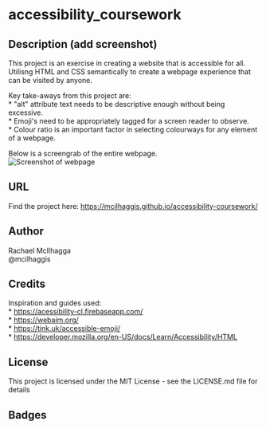 # accessibility_coursework


## Description (add screenshot)
 This project is an exercise in creating a website that is accessible for all. Utilisng HTML and CSS semantically to create a webpage experience that can be visited by anyone.

 Key take-aways from this project are:   
    * "alt" attribute text needs to be descriptive enough without being excessive.  
    * Emoji's need to be appropriately tagged for a screen reader to observe.  
    * Colour ratio is an important factor in selecting colourways for any element of a webpage.  

Below is a screengrab of the entire webpage.  
![Screenshot of webpage](images/full-webpage-screengrab.png)


## URL

Find the project here: https://mcilhaggis.github.io/accessibility-coursework/

## Author
Rachael McIlhagga  
@mcilhaggis

## Credits

Inspiration and guides used:  
    * https://acessibility-cl.firebaseapp.com/   
    * https://webaim.org/  
    * https://tink.uk/accessible-emoji/  
    * https://developer.mozilla.org/en-US/docs/Learn/Accessibility/HTML  

## License
This project is licensed under the MIT License - see the LICENSE.md file for details

## Badges

